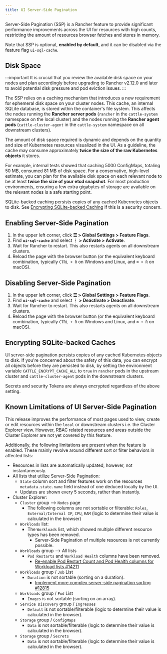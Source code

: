 ```yaml
---
title: UI Server-Side Pagination
---
```


<head>
  <link rel="canonical" href="https://ranchermanager.docs.rancher.com/how-to-guides/advanced-user-guides/ui-server-side-pagination"/>
</head>

Server-Side Pagination (SSP) is a Rancher feature to provide significant performance improvements across the UI for resources with high counts, restricting the amount of resources browser fetches and stores in memory.

Note that SSP is optional, **enabled by default**, and it can be disabled via the feature flag `ui-sql-cache`.

## Disk Space

:::important
It is crucial that you review the available disk space on your nodes and plan accordingly before upgrading to Rancher v2.12.0 and later to avoid potential disk pressure and pod eviction issues.
:::

The SSP relies on a caching mechanism that introduces a new requirement for ephemeral disk space on your cluster nodes. This cache, an internal SQLite database, is stored within the container's file system. This affects the nodes running the **Rancher server pods** (`rancher` in the `cattle-system` namespace on the local cluster) and the nodes running the **Rancher agent pods** (`cattle-cluster-agent` in the `cattle-system` namespace on all downstream clusters).

The amount of disk space required is dynamic and depends on the quantity and size of Kubernetes resources visualized in the UI. As a guideline, the cache may consume approximately **twice the size of the raw Kubernetes objects** it stores.

For example, internal tests showed that caching 5000 ConfigMaps, totaling 50 MB, consumed 81 MB of disk space. For a conservative, high-level estimate, you can plan for the available disk space on each relevant node to be at least **twice the size of your etcd snapshot**. For most production environments, ensuring a few extra gigabytes of storage are available on the relevant nodes is a safe starting point.

SQLite-backed caching persists copies of any cached Kubernetes objects to disk. See [Encrypting SQLite-backed Caching](#encrypting-sqlite-backed-caches) if this is a security concern.

## Enabling Server-Side Pagination

1. In the upper left corner, click **☰ > Global Settings > Feature Flags**.
1. Find **`ui-sql-cache`** and select **⋮ > Activate > Activate**.
1. Wait for Rancher to restart. This also restarts agents on all downstream clusters.
1. Reload the page with the browser button (or the equivalent keyboard combination, typically `CTRL + R` on Windows and Linux, and `⌘ + R` on macOS).

## Disabling Server-Side Pagination

1. In the upper left corner, click **☰ > Global Settings > Feature Flags**.
1. Find **`ui-sql-cache`** and select **⋮ > Deactivate > Deactivate**.
1. Wait for Rancher to restart. This also restarts agents on all downstream clusters.
1. Reload the page with the browser button (or the equivalent keyboard combination, typically `CTRL + R` on Windows and Linux, and `⌘ + R` on macOS).

## Encrypting SQLite-backed Caches

UI server-side pagination persists copies of any cached Kubernetes objects to disk. If you're concerned about the safety of this data, you can encrypt all objects before they are persisted to disk, by setting the environment variable `CATTLE_ENCRYPT_CACHE_ALL` to `true` in `rancher` pods in the upstream cluster and `cattle-cluster-agent` pods in the downstream clusters.

Secrets and security Tokens are always encrypted regardless of the above setting.

## Known Limitations of UI Server-Side Pagination

This release improves the performance of most pages used to view, create or edit resources within the `local` or downstream clusters i.e. the Cluster Explorer view. However, RBAC related resources and areas outside the Cluster Explorer are not yet covered by this feature.

Additionally, the following limitations are present when the feature is enabled. These mainly revolve around different sort or filter behaviors in affected lists:

- Resources in lists are automatically updated, however, not instantaneously.
- All lists that utilize Server-Side Pagination:
  - `State` column sort and filter features work on the resources `metadata.state.name` field instead of one deduced locally by the UI.
  - Updates are shown every 5 seconds, rather than instantly.
- Cluster Explorer:
  - `Cluster` group --> `Nodes` page
    - The following columns are not sortable or filterable: `Roles`, `External/Internal IP`, `CPU`, `RAM` (logic to determine their value is calculated in the browser)
  - `Workloads` list:
    - The `Workloads` list, which showed multiple different resource types has been removed.
      - Server-Side Pagination of multiple resources is not currently possible.
  - `Workloads` group --> All lists
    - `Pod Restarts` and `Workload Health` columns have been removed.
      - [Re-enable Pod Restart Count and Pod Health columns for Workload lists #14211](https://github.com/rancher/dashboard/issues/14211)
  - `Workloads` group / `Job` List
    - `Duration` is not sortable (sorting on a duration).
      - [Implement more complex server-side pagination sorting #12815](https://github.com/rancher/dashboard/issues/12815)
  - `Workloads` group / `Pod` List
    - `Images` is not sortable (sorting on an array).
  - `Service Discovery` group / `Ingresses`
    - `Default` is not sortable/filterable (logic to determine their value is calculated in the browser).
  - `Storage` group / `ConfigMaps`
    - `Data` is not sortable/filterable (logic to determine their value is calculated in the browser).
  - `Storage` group / `Secrets`
    - `Data` is not sortable/filterable (logic to determine their value is calculated in the browser).
